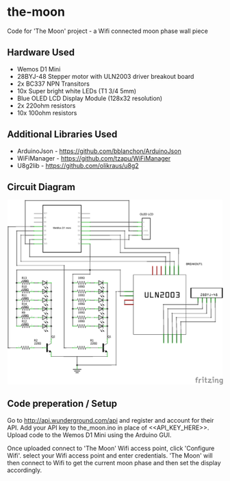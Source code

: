 # the-moon

Code for 'The Moon' project - a Wifi connected moon phase wall piece

## Hardware Used
- Wemos D1 Mini
- 28BYJ-48 Stepper motor with ULN2003 driver breakout board
- 2x BC337 NPN Transitors
- 10x Super bright white LEDs (T1 3/4 5mm)
- Blue OLED LCD Display Module (128x32 resolution)
- 2x 220ohm resistors
- 10x 100ohm resistors

## Additional Libraries Used
- ArduinoJson - https://github.com/bblanchon/ArduinoJson
- WiFiManager - https://github.com/tzapu/WiFiManager
- U8g2lib - https://github.com/olikraus/u8g2

## Circuit Diagram
![Circuit Diagram](docs/circuit.png?raw=true "Circuit Diagram")

## Code preperation / Setup
Go to http://api.wunderground.com/api and register and account for their API.
Add your API key to the_moon.ino in place of <<API_KEY_HERE>>.
Upload code to the Wemos D1 Mini using the Arduino GUI.

Once uploaded connect to 'The Moon' Wifi access point, click 'Configure Wifi'. select your Wifi access point and enter credentials.
'The Moon' will then connect to Wifi to get the current moon phase and then set the display accordingly.
